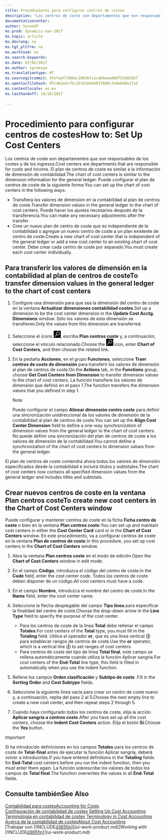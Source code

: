 ```yaml
---
title: Procedimiento para configurar centros de costes
description: "Los centros de coste son departamentos que son responsables de los costes y de los ingresos. El plan de centros de coste es similar a la información de dimensión de contabilidad."
documentationcenter: 
author: SorenGP
ms.prod: dynamics-nav-2017
ms.topic: article
ms.devlang: na
ms.tgt_pltfrm: na
ms.workload: na
ms.search.keywords: 
ms.date: 07/01/2017
ms.author: sgroespe
ms.translationtype: HT
ms.sourcegitcommit: 4fefaef7380ac10836fcac404eea006f55d8556f
ms.openlocfilehash: 97c462edcfbc15153eb64037869c7e9e048e1fa1
ms.contentlocale: es-es
ms.lasthandoff: 10/16/2017

---
```

# <a name="how-to-set-up-cost-centers"></a><span data-ttu-id="6cf9b-104">Procedimiento para configurar centros de costes</span><span class="sxs-lookup"><span data-stu-id="6cf9b-104">How to: Set Up Cost Centers</span></span>
<span data-ttu-id="6cf9b-105">Los centros de coste son departamentos que son responsables de los costes y de los ingresos.</span><span class="sxs-lookup"><span data-stu-id="6cf9b-105">Cost centers are departments that are responsible for costs and income.</span></span> <span data-ttu-id="6cf9b-106">El plan de centros de coste es similar a la información de dimensión de contabilidad.</span><span class="sxs-lookup"><span data-stu-id="6cf9b-106">The chart of cost centers is similar to the dimension information for the general ledger.</span></span> <span data-ttu-id="6cf9b-107">Puede configurar el plan de centros de coste de la siguiente forma:</span><span class="sxs-lookup"><span data-stu-id="6cf9b-107">You can set up the chart of cost centers in the following ways:</span></span>  

-   <span data-ttu-id="6cf9b-108">Transfiera los valores de dimensión en la contabilidad al plan de centros de coste.</span><span class="sxs-lookup"><span data-stu-id="6cf9b-108">Transfer dimension values in the general ledger to the chart of cost centers.</span></span> <span data-ttu-id="6cf9b-109">Puede hacer los ajustes necesarios después de la transferencia.</span><span class="sxs-lookup"><span data-stu-id="6cf9b-109">You can make any necessary adjustments after the transfer.</span></span>  
-   <span data-ttu-id="6cf9b-110">Cree un nuevo plan de centro de coste que es independiente de la contabilidad o agregue un nuevo centro de coste a un plan existente de centro de coste.</span><span class="sxs-lookup"><span data-stu-id="6cf9b-110">Create a new chart of cost center that is independent of the general ledger or add a new cost center to an existing chart of cost center.</span></span> <span data-ttu-id="6cf9b-111">Debe crear cada centro de coste por separado.</span><span class="sxs-lookup"><span data-stu-id="6cf9b-111">You must create each cost center individually.</span></span>  

## <a name="to-transfer-dimension-values-in-the-general-ledger-to-the-chart-of-cost-centers"></a><span data-ttu-id="6cf9b-112">Para transferir los valores de dimensión en la contabilidad al plan de centros de coste</span><span class="sxs-lookup"><span data-stu-id="6cf9b-112">To transfer dimension values in the general ledger to the chart of cost centers</span></span>  
1.  <span data-ttu-id="6cf9b-113">Configure una dimensión para que sea la dimensión del centro de coste en la ventana **Actualizar dimensiones contabilidad costes**.</span><span class="sxs-lookup"><span data-stu-id="6cf9b-113">Set up a dimension to be the cost center dimension in the **Update Cost Acctg. Dimensions** window.</span></span> <span data-ttu-id="6cf9b-114">Sólo los valores de esta dimensión se transfieren.</span><span class="sxs-lookup"><span data-stu-id="6cf9b-114">Only the values from this dimension are transferred.</span></span>  
2.  <span data-ttu-id="6cf9b-115">Seleccione el icono ![Buscar página o informe](media/ui-search/search_small.png "icono Buscar página o informe"), escriba **Plan centros coste** y, a continuación, seleccione el vínculo relacionado.</span><span class="sxs-lookup"><span data-stu-id="6cf9b-115">Choose the ![Search for Page or Report](media/ui-search/search_small.png "Search for Page or Report icon") icon, enter **Chart of Cost Centers**, and then choose the related link.</span></span>  
3.  <span data-ttu-id="6cf9b-116">En la pestaña **Acciones**, en el grupo **Funciones**, seleccione **Traer centros de coste de dimensión** para transferir los valores de dimensión al plan de centros de coste.</span><span class="sxs-lookup"><span data-stu-id="6cf9b-116">On the **Actions** tab, in the **Functions** group, choose **Get Cost Centers from Dimension** to transfer dimension values to the chart of cost centers.</span></span> <span data-ttu-id="6cf9b-117">La función transfiere los valores de dimensión que definió en el paso 1.</span><span class="sxs-lookup"><span data-stu-id="6cf9b-117">The function transfers the dimension values that you defined in step 1.</span></span>  

    > [!NOTE]  
    >  <span data-ttu-id="6cf9b-118">Puede configurar el campo **Alinear dimensión centro coste** para definir una sincronización unidireccional de los valores de dimensión de la contabilidad al plan de centros de coste.</span><span class="sxs-lookup"><span data-stu-id="6cf9b-118">You can set up the **Align Cost Center Dimension**  field to define a one-way synchronization of dimension values from the general ledger to the chart of cost centers.</span></span> <span data-ttu-id="6cf9b-119">No puede definir una sincronización del plan de centros de coste a los valores de dimensión de la contabilidad.</span><span class="sxs-lookup"><span data-stu-id="6cf9b-119">You cannot define a synchronization of the chart of cost centers to dimension values from the general ledger.</span></span>  

<span data-ttu-id="6cf9b-120">El plan de centros de coste contendrá ahora todos los valores de dimensión especificados desde la contabilidad e incluirá títulos y subtotales.</span><span class="sxs-lookup"><span data-stu-id="6cf9b-120">The chart of cost centers now contains all specified dimension values from the general ledger and includes titles and subtotals.</span></span>  

## <a name="to-create-new-cost-centers-in-the-chart-of-cost-centers-window"></a><span data-ttu-id="6cf9b-121">Crear nuevos centros de coste en la ventana Plan centros coste</span><span class="sxs-lookup"><span data-stu-id="6cf9b-121">To create new cost centers in the Chart of Cost Centers window</span></span>  
<span data-ttu-id="6cf9b-122">Puede configurar y mantener centros de coste en la ficha **Ficha centro de coste** o bien en la ventana **Plan centros coste**.</span><span class="sxs-lookup"><span data-stu-id="6cf9b-122">You can set up and maintain cost centers in either the **Cost Center Card** card or in the **Chart of Cost Centers** window.</span></span> <span data-ttu-id="6cf9b-123">En este procedimiento, va a configurar centros de coste en la ventana **Plan de centros de coste**.</span><span class="sxs-lookup"><span data-stu-id="6cf9b-123">In this procedure, you set up cost centers in the **Chart of Cost Centers** window.</span></span>  

1. <span data-ttu-id="6cf9b-124">Abra la ventana **Plan centros coste** en el modo de edición.</span><span class="sxs-lookup"><span data-stu-id="6cf9b-124">Open the **Chart of Cost Centers** window in edit mode.</span></span>  
2. <span data-ttu-id="6cf9b-125">En el campo **Código**, introduzca el código del centro de coste.</span><span class="sxs-lookup"><span data-stu-id="6cf9b-125">In the **Code** field, enter the cost center code.</span></span> <span data-ttu-id="6cf9b-126">Todos los centros de coste deben disponer de un código.</span><span class="sxs-lookup"><span data-stu-id="6cf9b-126">All cost centers must have a code.</span></span>  
3. <span data-ttu-id="6cf9b-127">En el campo **Nombre**, introduzca el nombre del centro de coste.</span><span class="sxs-lookup"><span data-stu-id="6cf9b-127">In the **Name** field, enter the cost center name.</span></span>  
4. <span data-ttu-id="6cf9b-128">Seleccione la flecha desplegable del campo **Tipo línea** para especificar la finalidad del centro de coste.</span><span class="sxs-lookup"><span data-stu-id="6cf9b-128">Choose the drop-down arrow in the **Line Type** field to specify the purpose of the cost center.</span></span>  

    - <span data-ttu-id="6cf9b-129">Para los centros de coste de la línea **Total** debe rellenar el campo **Totales**.</span><span class="sxs-lookup"><span data-stu-id="6cf9b-129">For cost centers of the **Total** type, you must fill in the **Totaling** field.</span></span> <span data-ttu-id="6cf9b-130">Utilice el operador **or**, que es una línea vertical (**&#124;**) para establecer rangos de centros de coste.</span><span class="sxs-lookup"><span data-stu-id="6cf9b-130">Use the **or** operator, which is a vertical line (**&#124;**) to set ranges of cost centers.</span></span>  
    - <span data-ttu-id="6cf9b-131">Para centros de coste del tipo de línea **Total final**, este campo se rellena automáticamente cuando utiliza la función Aplicar sangría.</span><span class="sxs-lookup"><span data-stu-id="6cf9b-131">For cost centers of the **End-Total** line type, this field is filled in automatically when you use the indent function.</span></span>  
5.  <span data-ttu-id="6cf9b-132">Rellene los campos **Orden clasificación** y **Subtipo de coste** .</span><span class="sxs-lookup"><span data-stu-id="6cf9b-132">Fill in the **Sorting Order** and **Cost Subtype** fields.</span></span>  
6.  <span data-ttu-id="6cf9b-133">Seleccione la siguiente línea vacía para crear un centro de coste nuevo y, a continuación, repita del paso 2 al 5.</span><span class="sxs-lookup"><span data-stu-id="6cf9b-133">Choose the next empty line to create a new cost center, and then repeat steps 2 through 5.</span></span>  
7.  <span data-ttu-id="6cf9b-134">Cuando haya configurado todos los centros de coste, elija la acción **Aplicar sangría a centros coste**.</span><span class="sxs-lookup"><span data-stu-id="6cf9b-134">After you have set up all the cost centers, choose the **Indent Cost Centers** action.</span></span> <span data-ttu-id="6cf9b-135">Elija el botón **Sí**.</span><span class="sxs-lookup"><span data-stu-id="6cf9b-135">Choose the **Yes** button.</span></span>  

> [!IMPORTANT]  
>  <span data-ttu-id="6cf9b-136">Si ha introducido definiciones en los campos **Totales** para los centros de coste de **Total-final** antes de ejecutar la función Aplicar sangría, deberá volver a introducirlas.</span><span class="sxs-lookup"><span data-stu-id="6cf9b-136">If you have entered definitions in the **Totaling** fields for **End-Total** cost centers before you run the indent function, then you must enter them again.</span></span> <span data-ttu-id="6cf9b-137">La función sobrescribe los valores de todos los campos de **Total final**.</span><span class="sxs-lookup"><span data-stu-id="6cf9b-137">The function overwrites the values in all **End-Total** fields.</span></span>  

## <a name="see-also"></a><span data-ttu-id="6cf9b-138">Consulte también</span><span class="sxs-lookup"><span data-stu-id="6cf9b-138">See Also</span></span>  
[<span data-ttu-id="6cf9b-139">Contabilidad para costes</span><span class="sxs-lookup"><span data-stu-id="6cf9b-139">Accounting for Costs</span></span>](finance-manage-cost-accounting.md)  
<span data-ttu-id="6cf9b-140">[Configuración de contabilidad de costes](finance-set-up-cost-accounting.md) </span><span class="sxs-lookup"><span data-stu-id="6cf9b-140">[Setting Up Cost Accounting](finance-set-up-cost-accounting.md) </span></span>  
<span data-ttu-id="6cf9b-141">[Terminología en contabilidad de costes](finance-terminology-in-cost-accounting.md) </span><span class="sxs-lookup"><span data-stu-id="6cf9b-141">[Terminology in Cost Accounting](finance-terminology-in-cost-accounting.md) </span></span>  
[<span data-ttu-id="6cf9b-142">Acerca de la contabilidad de costes</span><span class="sxs-lookup"><span data-stu-id="6cf9b-142">About Cost Accounting</span></span>](finance-about-cost-accounting.md)  
<span data-ttu-id="6cf9b-143">[Trabajar con [!INCLUDE[d365fin](includes/d365fin_md.md)]](ui-work-product.md)</span><span class="sxs-lookup"><span data-stu-id="6cf9b-143">[Working with [!INCLUDE[d365fin](includes/d365fin_md.md)]](ui-work-product.md)</span></span>


